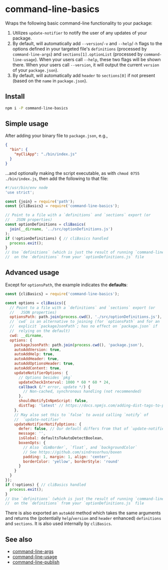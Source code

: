 # command-line-basics

Wraps the following basic command-line functionality to your package:

1. Utilizes `update-notifier` to notify the user of any updates of your
    package.
2. By default, will automatically add `--version`/`-v` and `--help`/`-h`
    flags to the options defined in your targeted file's `definitions`
    (processed by `command-line-args`) and `sections[1].optionList` (processed
    by `command-line-usage`). When your users call `--help`, these two flags
    will be shown there. When your users call `--version`, it will output
    the current `version` of your `package.json`).
3. By default, will automatically add `header` to `sections[0]` if not
    present (based on the `name` in `package.json`).

## Install

```sh
npm i -P command-line-basics
```

## Simple usage

After adding your binary file to `package.json`, e.g.,

```json
{
  "bin": {
    "myCliApp": "./bin/index.js"
  }
}
```

...and optionally making the script executable, as with
`chmod 0755 ./bin/index.js`, then add the following to that file:

```js
#!/usr/bin/env node
'use strict';

const {join} = require('path');
const {cliBasics} = require('command-line-basics');

// Point to a file with a `definitions` and `sections` export (or
//   JSON properties)
const optionDefinitions = cliBasics(
  join(__dirname, '../src/optionDefinitions.js')
);
if (!optionDefinitions) { // cliBasics handled
  process.exit();
}
// Use `definitions` (which is just the result of running `command-line-args`
//  on the `definitions` from your `optionDefinitions.js` file
```

## Advanced usage

Except for `optionsPath`, the example indicates the **defaults**:

```js
const {cliBasics} = require('command-line-basics');

const options = cliBasics({
  // Point to a file with a `definitions` and `sections` export (or
  //   JSON properties)
  optionsPath: path.join(process.cwd(), './src/optionDefinitions.js'),
  // `cwd` is an alternative to joining (for `optionsPath` and for an
  //  explicit `packageJsonPath`; has no effect on `package.json` if
  //  relying on the default)
  cwd: __dirname,
  options: {
    packageJsonPath: path.join(process.cwd(), 'package.json'),
    autoAddVersion: true,
    autoAddHelp: true,
    autoAddHeader: true,
    autoAddOptionsHeader: true,
    autoAddContent: true,
    updateNotifierOptions: {
      // Options besides `pkg`
      updateCheckInterval: 1000 * 60 * 60 * 24,
      callback (/* error, update */) {
        // Non-cached, synchronous handling (not recommended)
      },
      shouldNotifyInNpmScript: false,
      distTag: 'latest' // https://docs.npmjs.com/adding-dist-tags-to-packages
    },
    // May also set this to `false` to avoid calling `notify` of
    //  `update-notifier`
    updateNotifierNotifyOptions: {
      defer: false, // Our default differs from that of `update-notifier` here
      message: '',
      isGlobal: defaultsToAutoDetectBoolean,
      boxenOpts: {
        // Also `dimBorder`, `float`, and `backgroundColor`
        // See https://github.com/sindresorhus/boxen
        padding: 1, margin: 1, align: 'center',
        borderColor: 'yellow', borderStyle: 'round'
      }
    }
  }
});
if (!options) { // cliBasics handled
  process.exit();
}
// Use `definitions` (which is just the result of running `command-line-args`
//  on the `definitions` from your `optionDefinitions.js` file
```

There is also exported an `autoAdd` method which takes the same arguments
and returns the (potentially `help`/`version` and `header` enhanced)
`definitions` and `sections`. It is also used internally by `cliBasics`.

## See also

- [command-line-args](https://github.com/75lb/command-line-args)
- [command-line-usage](https://github.com/75lb/command-line-usage/)
- [command-line-publish](https://github.com/brettz9/command-line-publish)
